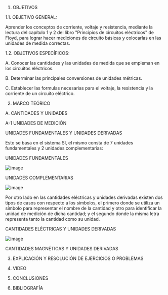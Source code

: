 1. OBJETIVOS

1.1. OBJETIVO GENERAL:

Aprender los conceptos de corriente, voltaje y resistencia, mediante la lectura del capítulo 1 y 2 del libro "Principios de circuitos eléctricos" de Floyd, para lograr hacer mediciones de circuito básicas y colocarlas en las unidades de medida correctas.

1.2. OBJETIVOS ESPECÍFICOS:

A. Conocer las cantidades y las unidades de medida que se empleman en los circuitos eléctricos.

B. Determinar las principales conversiones de unidades métricas.

C. Establecer las formulas necesarias para el voltaje, la resistencia y la corriente de un circuito eléctrico.

2. MARCO TEÓRICO

A. CANTIDADES Y UNIDADES

A-1 UNIDADES DE MEDICIÓN 

UNIDADES FUNDAMENTALES Y UNIDADES DERIVADAS

Esto se basa en el sistema SI, el mismo consta de 7 unidades fundamentales y 2 unidades complementarias:

UNIDADES FUNDAMENTALES

![image](https://user-images.githubusercontent.com/94008521/141195787-63b99def-7873-4929-8089-61f89ecb84b0.png)

UNIDADES COMPLEMENTARIAS

![image](https://user-images.githubusercontent.com/94008521/141196228-8a279af4-7f34-4e24-911a-cf2d761d1813.png)

Por otro lado en las cantidades eléctricas y unidades derivadas existen dos tipos de casos con respecto a los símbolos, el primero donde se utiliza un símbolo para representar el nombre de la cantidad y otro para identificar la unidad de medición de dicha cantidad; y el segundo donde la misma letra representa tanto la cantidad como su unidad.

CANTIDADES ELÉCTRICAS Y UNIDADES DERIVADAS

![image](https://user-images.githubusercontent.com/94008521/141199329-ecb91eed-bf85-4b3f-bd3f-ee4761470832.png)

CANTIDADES MAGNÉTICAS Y UNIDADES DERIVADAS



3. EXPLICACIÓN Y RESOLUCIÓN DE EJERCICIOS O PROBLEMAS

4. VIDEO

5. CONCLUSIONES

6. BIBLIOGRAFÍA
